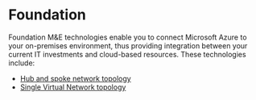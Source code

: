 # Foundation

Foundation M&E technologies enable you to connect Microsoft Azure to your on-premises environment, thus providing integration between your current IT investments and cloud-based resources. These technologies include:

- [Hub and spoke network topology](/Foundation/hubspoke-architecture)
- [Single Virtual Network topology](/Foundation/singlevnet-architecture)
